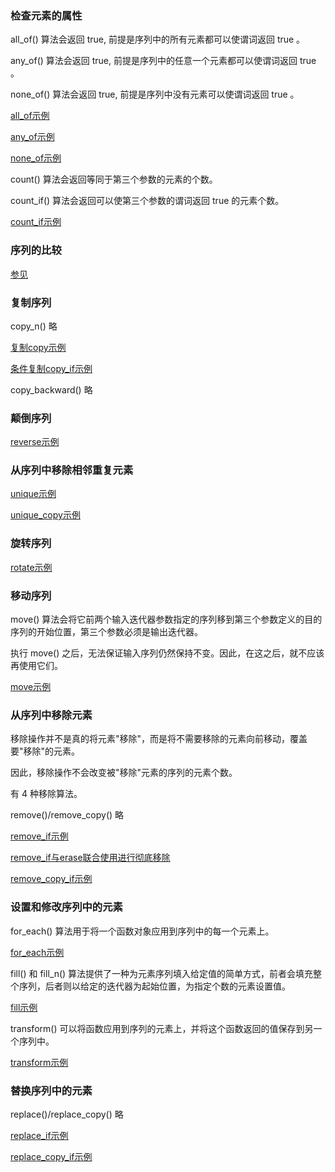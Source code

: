 
### 检查元素的属性

all_of() 算法会返回 true, 前提是序列中的所有元素都可以使谓词返回 true 。

any_of() 算法会返回 true, 前提是序列中的任意一个元素都可以使谓词返回 true 。

none_of() 算法会返回 true, 前提是序列中没有元素可以使谓词返回 true 。

[all_of示例](05_容器算法/05_01_all_of.cpp)

[any_of示例](05_容器算法/05_01_any_of.cpp)

[none_of示例](05_容器算法/05_01_none_of.cpp)

count() 算法会返回等同于第三个参数的元素的个数。

count_if() 算法会返回可以使第三个参数的谓词返回 true 的元素个数。

[count_if示例](05_容器算法/05_01_count_if.cpp)


### 序列的比较

[参见](05_02_序列比较.md)


### 复制序列

copy_n() 略

[复制copy示例](05_容器算法/05_03_copy.cpp)

[条件复制copy_if示例](05_容器算法/05_03_copy_if.cpp)

copy_backward() 略


### 颠倒序列

[reverse示例](05_容器算法/05_04_reverse.cpp)


### 从序列中移除相邻重复元素

[unique示例](05_容器算法/05_05_unique.cpp)

[unique_copy示例](05_容器算法/05_05_unique_copy.cpp)


### 旋转序列

[rotate示例](05_容器算法/05_06_rotate.cpp)


### 移动序列

move() 算法会将它前两个输入迭代器参数指定的序列移到第三个参数定义的目的序列的开始位置，第三个参数必须是输出迭代器。

执行 move() 之后，无法保证输入序列仍然保持不变。因此，在这之后，就不应该再使用它们。

[move示例](05_容器算法/05_07_move.cpp)


### 从序列中移除元素

移除操作并不是真的将元素"移除"，而是将不需要移除的元素向前移动，覆盖要"移除"的元素。

因此，移除操作不会改变被"移除"元素的序列的元素个数。

有 4 种移除算法。

remove()/remove_copy() 略

[remove_if示例](05_容器算法/05_08_remove_if.cpp)

[remove_if与erase联合使用进行彻底移除](05_容器算法/05_08_remove_if_erase.cpp)

[remove_copy_if示例](05_容器算法/05_08_remove_copy_if.cpp)


### 设置和修改序列中的元素

for_each() 算法用于将一个函数对象应用到序列中的每一个元素上。

[for_each示例](05_容器算法/05_09_for_each.cpp)

fill() 和 fill_n() 算法提供了一种为元素序列填入给定值的简单方式，前者会填充整个序列，后者则以给定的迭代器为起始位置，为指定个数的元素设置值。

[fill示例](05_容器算法/05_09_fill.cpp)

transform() 可以将函数应用到序列的元素上，并将这个函数返回的值保存到另一个序列中。

[transform示例](05_容器算法/05_09_transform.cpp)


### 替换序列中的元素

replace()/replace_copy() 略

[replace_if示例](05_容器算法/05_10_replace_if.cpp)

[replace_copy_if示例](05_容器算法/05_10_replace_copy_if.cpp)
